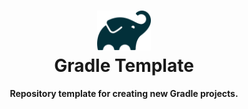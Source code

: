 <div align="center">
  <h1>
    <picture>
      <source media="(prefers-color-scheme: dark)" srcset=".idea/icon_dark.svg">
      <img src=".idea/icon.svg" height="64" alt="Gradle Logo">
    </picture>
    <br>
    Gradle Template
  </h1>
  <p><b>Repository template for creating new Gradle projects.</b></p>
</div>
